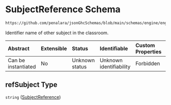 # SubjectReference Schema

```txt
https://github.com/penalara/jsonGhcSchemas/blob/main/schemas/engine/engineSpecification.schema.json#/properties/sessions/items/properties/otherElementsInClassRooms/items/properties/refSubject
```

Identifier name of other subject in the classroom.

| Abstract            | Extensible | Status         | Identifiable            | Custom Properties | Additional Properties | Access Restrictions | Defined In                                                                                               |
| :------------------ | :--------- | :------------- | :---------------------- | :---------------- | :-------------------- | :------------------ | :------------------------------------------------------------------------------------------------------- |
| Can be instantiated | No         | Unknown status | Unknown identifiability | Forbidden         | Allowed               | none                | [engineSpecification.schema.json\*](../../../out/engineSpecification.schema.json "open original schema") |

## refSubject Type

`string` ([SubjectReference](enginespecification-properties-sessions-session-properties-otherelementsinclassroomslist-otherelementsinclassrooms-properties-subjectreference.md))
